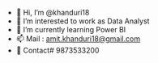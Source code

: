 - 👋 Hi, I’m @khanduri18
- 👀 I’m interested to work as Data Analyst
- 🌱 I’m currently learning Power BI
- 📫 Mail : amit.khanduri18@gmail.com
- 📱 Contact# 9873533200
<!---
khanduri18/khanduri18 is a ✨ special ✨ repository because its `README.md` (this file) appears on your GitHub profile.
You can click the Preview link to take a look at your changes.
--->
